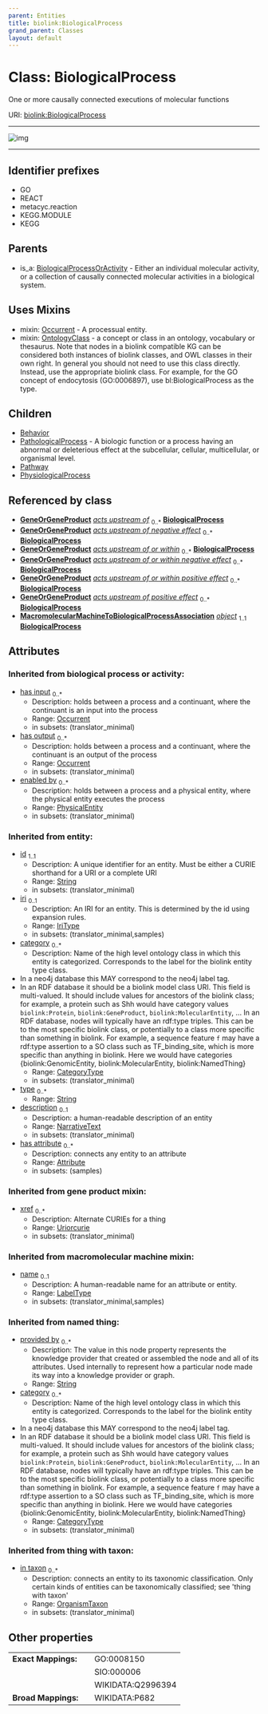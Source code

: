 ```yaml
---
parent: Entities
title: biolink:BiologicalProcess
grand_parent: Classes
layout: default
---
```


# Class: BiologicalProcess


One or more causally connected executions of molecular functions

URI: [biolink:BiologicalProcess](https://w3id.org/biolink/vocab/BiologicalProcess)


---

![img](https://yuml.me/diagram/nofunky;dir:TB/class/[PhysiologicalProcess],[PhysicalEntity],[Pathway],[PathologicalProcess],[OrganismTaxon],[OntologyClass],[Occurrent],[MacromolecularMachineToBiologicalProcessAssociation],[GeneOrGeneProduct],[BiologicalProcessOrActivity],[MacromolecularMachineToBiologicalProcessAssociation]-%20object%201..1%3E[BiologicalProcess%7Cprovided_by(i):string%20%2A;xref(i):uriorcurie%20%2A;category(i):category_type%20%2B;id(i):string;iri(i):iri_type%20%3F;type(i):string%20%2A;name(i):label_type%20%3F;description(i):narrative_text%20%3F],[BiologicalProcess]uses%20-.-%3E[Occurrent],[BiologicalProcess]uses%20-.-%3E[OntologyClass],[BiologicalProcess]%5E-[PhysiologicalProcess],[BiologicalProcess]%5E-[Pathway],[BiologicalProcess]%5E-[PathologicalProcess],[BiologicalProcess]%5E-[Behavior],[BiologicalProcessOrActivity]%5E-[BiologicalProcess],[Behavior],[Attribute])

---


## Identifier prefixes

 * GO
 * REACT
 * metacyc.reaction
 * KEGG.MODULE
 * KEGG

## Parents

 *  is_a: [BiologicalProcessOrActivity](BiologicalProcessOrActivity.md) - Either an individual molecular activity, or a collection of causally connected molecular activities in a biological system.

## Uses Mixins

 *  mixin: [Occurrent](Occurrent.md) - A processual entity.
 *  mixin: [OntologyClass](OntologyClass.md) - a concept or class in an ontology, vocabulary or thesaurus. Note that nodes in a biolink compatible KG can be considered both instances of biolink classes, and OWL classes in their own right. In general you should not need to use this class directly. Instead, use the appropriate biolink class. For example, for the GO concept of endocytosis (GO:0006897), use bl:BiologicalProcess as the type.

## Children

 * [Behavior](Behavior.md)
 * [PathologicalProcess](PathologicalProcess.md) - A biologic function or a process having an abnormal or deleterious effect at the subcellular, cellular, multicellular, or organismal level.
 * [Pathway](Pathway.md)
 * [PhysiologicalProcess](PhysiologicalProcess.md)

## Referenced by class

 *  **[GeneOrGeneProduct](GeneOrGeneProduct.md)** *[acts upstream of](acts_upstream_of.md)*  <sub>0..\*</sub>  **[BiologicalProcess](BiologicalProcess.md)**
 *  **[GeneOrGeneProduct](GeneOrGeneProduct.md)** *[acts upstream of negative effect](acts_upstream_of_negative_effect.md)*  <sub>0..\*</sub>  **[BiologicalProcess](BiologicalProcess.md)**
 *  **[GeneOrGeneProduct](GeneOrGeneProduct.md)** *[acts upstream of or within](acts_upstream_of_or_within.md)*  <sub>0..\*</sub>  **[BiologicalProcess](BiologicalProcess.md)**
 *  **[GeneOrGeneProduct](GeneOrGeneProduct.md)** *[acts upstream of or within negative effect](acts_upstream_of_or_within_negative_effect.md)*  <sub>0..\*</sub>  **[BiologicalProcess](BiologicalProcess.md)**
 *  **[GeneOrGeneProduct](GeneOrGeneProduct.md)** *[acts upstream of or within positive effect](acts_upstream_of_or_within_positive_effect.md)*  <sub>0..\*</sub>  **[BiologicalProcess](BiologicalProcess.md)**
 *  **[GeneOrGeneProduct](GeneOrGeneProduct.md)** *[acts upstream of positive effect](acts_upstream_of_positive_effect.md)*  <sub>0..\*</sub>  **[BiologicalProcess](BiologicalProcess.md)**
 *  **[MacromolecularMachineToBiologicalProcessAssociation](MacromolecularMachineToBiologicalProcessAssociation.md)** *[object](object.md)*  <sub>1..1</sub>  **[BiologicalProcess](BiologicalProcess.md)**

## Attributes


### Inherited from biological process or activity:

 * [has input](has_input.md)  <sub>0..\*</sub>
     * Description: holds between a process and a continuant, where the continuant is an input into the process
     * Range: [Occurrent](Occurrent.md)
     * in subsets: (translator_minimal)
 * [has output](has_output.md)  <sub>0..\*</sub>
     * Description: holds between a process and a continuant, where the continuant is an output of the process
     * Range: [Occurrent](Occurrent.md)
     * in subsets: (translator_minimal)
 * [enabled by](enabled_by.md)  <sub>0..\*</sub>
     * Description: holds between a process and a physical entity, where the physical entity executes the process
     * Range: [PhysicalEntity](PhysicalEntity.md)
     * in subsets: (translator_minimal)

### Inherited from entity:

 * [id](id.md)  <sub>1..1</sub>
     * Description: A unique identifier for an entity. Must be either a CURIE shorthand for a URI or a complete URI
     * Range: [String](types/String.md)
     * in subsets: (translator_minimal)
 * [iri](iri.md)  <sub>0..1</sub>
     * Description: An IRI for an entity. This is determined by the id using expansion rules.
     * Range: [IriType](types/IriType.md)
     * in subsets: (translator_minimal,samples)
 * [category](category.md)  <sub>0..\*</sub>
     * Description: Name of the high level ontology class in which this entity is categorized. Corresponds to the label for the biolink entity type class.
 * In a neo4j database this MAY correspond to the neo4j label tag.
 * In an RDF database it should be a biolink model class URI.
This field is multi-valued. It should include values for ancestors of the biolink class; for example, a protein such as Shh would have category values `biolink:Protein`, `biolink:GeneProduct`, `biolink:MolecularEntity`, ...
In an RDF database, nodes will typically have an rdf:type triples. This can be to the most specific biolink class, or potentially to a class more specific than something in biolink. For example, a sequence feature `f` may have a rdf:type assertion to a SO class such as TF_binding_site, which is more specific than anything in biolink. Here we would have categories {biolink:GenomicEntity, biolink:MolecularEntity, biolink:NamedThing}
     * Range: [CategoryType](types/CategoryType.md)
     * in subsets: (translator_minimal)
 * [type](type.md)  <sub>0..\*</sub>
     * Range: [String](types/String.md)
 * [description](description.md)  <sub>0..1</sub>
     * Description: a human-readable description of an entity
     * Range: [NarrativeText](types/NarrativeText.md)
     * in subsets: (translator_minimal)
 * [has attribute](has_attribute.md)  <sub>0..\*</sub>
     * Description: connects any entity to an attribute
     * Range: [Attribute](Attribute.md)
     * in subsets: (samples)

### Inherited from gene product mixin:

 * [xref](xref.md)  <sub>0..\*</sub>
     * Description: Alternate CURIEs for a thing
     * Range: [Uriorcurie](types/Uriorcurie.md)
     * in subsets: (translator_minimal)

### Inherited from macromolecular machine mixin:

 * [name](name.md)  <sub>0..1</sub>
     * Description: A human-readable name for an attribute or entity.
     * Range: [LabelType](types/LabelType.md)
     * in subsets: (translator_minimal,samples)

### Inherited from named thing:

 * [provided by](provided_by.md)  <sub>0..\*</sub>
     * Description: The value in this node property represents the knowledge provider that created or assembled the node and all of its attributes.  Used internally to represent how a particular node made its way into a knowledge provider or graph.
     * Range: [String](types/String.md)
 * [category](category.md)  <sub>0..\*</sub>
     * Description: Name of the high level ontology class in which this entity is categorized. Corresponds to the label for the biolink entity type class.
 * In a neo4j database this MAY correspond to the neo4j label tag.
 * In an RDF database it should be a biolink model class URI.
This field is multi-valued. It should include values for ancestors of the biolink class; for example, a protein such as Shh would have category values `biolink:Protein`, `biolink:GeneProduct`, `biolink:MolecularEntity`, ...
In an RDF database, nodes will typically have an rdf:type triples. This can be to the most specific biolink class, or potentially to a class more specific than something in biolink. For example, a sequence feature `f` may have a rdf:type assertion to a SO class such as TF_binding_site, which is more specific than anything in biolink. Here we would have categories {biolink:GenomicEntity, biolink:MolecularEntity, biolink:NamedThing}
     * Range: [CategoryType](types/CategoryType.md)
     * in subsets: (translator_minimal)

### Inherited from thing with taxon:

 * [in taxon](in_taxon.md)  <sub>0..\*</sub>
     * Description: connects an entity to its taxonomic classification. Only certain kinds of entities can be taxonomically classified; see 'thing with taxon'
     * Range: [OrganismTaxon](OrganismTaxon.md)
     * in subsets: (translator_minimal)

## Other properties

|  |  |  |
| --- | --- | --- |
| **Exact Mappings:** | | GO:0008150 |
|  | | SIO:000006 |
|  | | WIKIDATA:Q2996394 |
| **Broad Mappings:** | | WIKIDATA:P682 |

